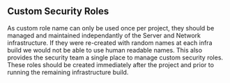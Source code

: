 ## Custom Security Roles

As custom role name can only be used once per project, they should be managed and 
maintained independantly of the Server and Network infrastructure.  If they were 
re-created with random names at each infra build we would not be able to use human
readable names.  This also provides the security team a single place to manage custom
security roles.  These roles should be created immediately after the project and 
prior to running the remaining infrastructure build.
